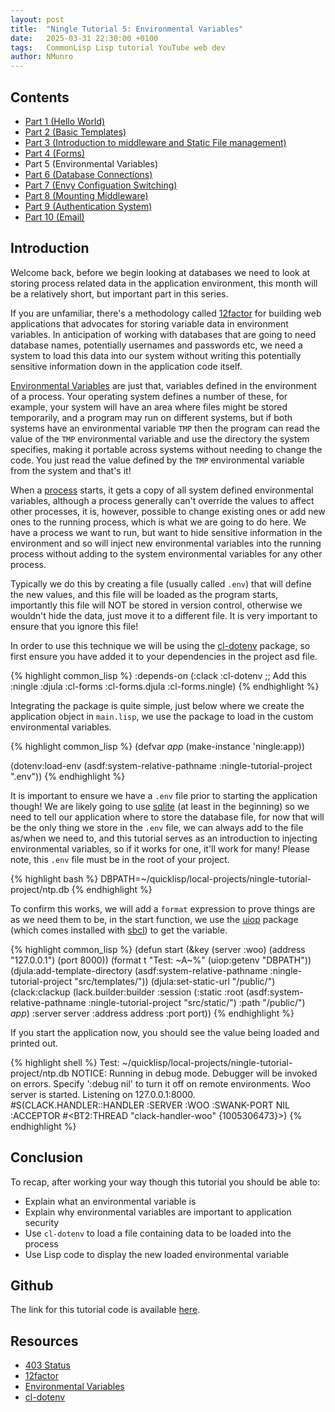 ```yaml
---
layout: post
title:  "Ningle Tutorial 5: Environmental Variables"
date:   2025-03-31 22:30:00 +0100
tags:   CommonLisp Lisp tutorial YouTube web dev
author: NMunro
---
```


## Contents

- [Part 1 (Hello World)](/2024/12/29/ningle-1.html)
- [Part 2 (Basic Templates)](/2024/12/30/ningle-2.html)
- [Part 3 (Introduction to middleware and Static File management)](/2025/01/30/ningle-3.html)
- [Part 4 (Forms)](/2025/02/28/ningle-4.html)
- Part 5 (Environmental Variables)
- [Part 6 (Database Connections)](/2025/04/30/ningle-6.html)
- [Part 7 (Envy Configuation Switching)](/2025/05/31/ningle-7.html)
- [Part 8 (Mounting Middleware)](/2025/06/29/ningle-8.html)
- [Part 9 (Authentication System)](/2025/07/31/ningle-9.html)
- [Part 10 (Email)](/2025/08/28/ningle-10.html)

## Introduction ##

Welcome back, before we begin looking at databases we need to look at storing process related data in the application environment, this month will be a relatively short, but important part in this series.

If you are unfamiliar, there's a methodology called [12factor](https://12factor.net/) for building web applications that advocates for storing variable data in environment variables. In anticipation of working with databases that are going to need database names, potentially usernames and passwords etc, we need a system to load this data into our system without writing this potentially sensitive information down in the application code itself.

[Environmental Variables](https://en.wikipedia.org/wiki/Environment_variable) are just that, variables defined in the environment of a process. Your operating system defines a number of these, for example, your system will have an area where files might be stored temporarily, and a program may run on different systems, but if both systems have an environmental variable `TMP` then the program can read the value of the `TMP` environmental variable and use the directory the system specifies, making it portable across systems without needing to change the code. You just read the value defined by the `TMP` environmental variable from the system and that's it!

When a [process](https://en.wikipedia.org/wiki/Process_(computing)) starts, it gets a copy of all system defined environmental variables, although a process generally can't override the values to affect other processes, it is, however, possible to change existing ones or add new ones to the running process, which is what we are going to do here. We have a process we want to run, but want to hide sensitive information in the environment and so will inject new environmental variables into the running process without adding to the system environmental variables for any other process.

Typically we do this by creating a file (usually called `.env`) that will define the new values, and this file will be loaded as the program starts, importantly this file will NOT be stored in version control, otherwise we wouldn't hide the data, just move it to a different file. It is very important to ensure that you ignore this file!

In order to use this technique we will be using the [cl-dotenv](https://github.com/ollelauribostrom/cl-dotenv) package, so first ensure you have added it to your dependencies in the project asd file.

{% highlight common_lisp %}
:depends-on (:clack
             :cl-dotenv ;; Add this
             :ningle
             :djula
             :cl-forms
             :cl-forms.djula
             :cl-forms.ningle)
{% endhighlight %}

Integrating the package is quite simple, just below where we create the application object in `main.lisp`, we use the package to load in the custom environmental variables.

{% highlight common_lisp %}
(defvar *app* (make-instance 'ningle:app))

(dotenv:load-env (asdf:system-relative-pathname :ningle-tutorial-project ".env"))
{% endhighlight %}

It is important to ensure we have a `.env` file prior to starting the application though! We are likely going to use [sqlite](https://www.sqlite.org/) (at least in the beginning) so we need to tell our application where to store the database file, for now that will be the only thing we store in the `.env` file, we can always add to the file as/when we need to, and this tutorial serves as an introduction to injecting environmental variables, so if it works for one, it'll work for many! Please note, this `.env` file must be in the root of your project.

{% highlight bash %}
DBPATH=~/quicklisp/local-projects/ningle-tutorial-project/ntp.db
{% endhighlight %}

To confirm this works, we will add a `format` expression to prove things are as we need them to be, in the start function, we use the [uiop](https://asdf.common-lisp.dev/uiop.html) package (which comes installed with [sbcl](https://www.sbcl.org/)) to get the variable.

{% highlight common_lisp %}
(defun start (&key (server :woo) (address "127.0.0.1") (port 8000))
    (format t "Test: ~A~%" (uiop:getenv "DBPATH"))
    (djula:add-template-directory (asdf:system-relative-pathname :ningle-tutorial-project "src/templates/"))
    (djula:set-static-url "/public/")
    (clack:clackup
      (lack.builder:builder :session
                            (:static
                             :root (asdf:system-relative-pathname :ningle-tutorial-project "src/static/")
                             :path "/public/")
                            *app*)
     :server server
     :address address
     :port port))
{% endhighlight %}

If you start the application now, you should see the value being loaded and printed out.

{% highlight shell %}
Test: ~/quicklisp/local-projects/ningle-tutorial-project/ntp.db
NOTICE: Running in debug mode. Debugger will be invoked on errors.
  Specify ':debug nil' to turn it off on remote environments.
Woo server is started.
Listening on 127.0.0.1:8000.
#S(CLACK.HANDLER::HANDLER
   :SERVER :WOO
   :SWANK-PORT NIL
   :ACCEPTOR #<BT2:THREAD "clack-handler-woo" {1005306473}>)
{% endhighlight %}

## Conclusion ##

To recap, after working your way though this tutorial you should be able to:

- Explain what an environmental variable is
- Explain why environmental variables are important to application security
- Use `cl-dotenv` to load a file containing data to be loaded into the process
- Use Lisp code to display the new loaded environmental variable

## Github ##

The link for this tutorial code is available [here](https://github.com/nmunro/ningle-tutorial-project/releases/tag/tutorial-5).

## Resources ##

- [403 Status](https://developer.mozilla.org/en-US/docs/Web/HTTP/Status/403)
- [12factor](https://12factor.net/)
- [Environmental Variables](https://en.wikipedia.org/wiki/Environment_variable)
- [cl-dotenv](https://github.com/ollelauribostrom/cl-dotenv)
